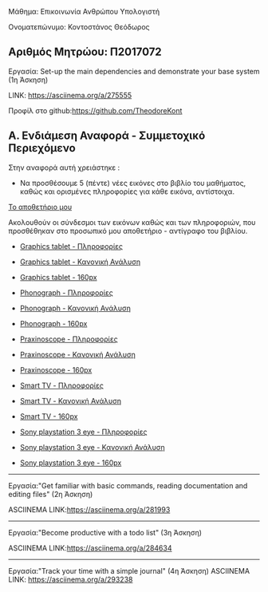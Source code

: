 Μάθημα: Επικοινωνία Ανθρώπου Υπολογιστή

Ονοματεπώνυμο: Κοντοστάνος Θεόδωρος

Αριθμός Μητρώου: Π2017072
---------------------------------------

Εργασία: Set-up the main dependencies and demonstrate your base system (1η Άσκηση)

LINK: https://asciinema.org/a/275555

Προφίλ στο github:https://github.com/TheodoreKont


## Α. Ενδιάμεση Αναφορά - Συμμετοχικό Περιεχόμενο

Στην αναφορά αυτή χρειάστηκε :

- Να προσθέσουμε 5 (πέντε) νέες εικόνες στο βιβλίο του μαθήματος, καθώς και ορισμένες πληροφορίες για κάθε εικόνα, αντίστοιχα.

[Το αποθετήριο μου](https://github.com/TheodoreKont/gr)

Ακολουθούν οι σύνδεσμοι των εικόνων καθώς και των πληροφοριών, που προσθέθηκαν στο προσωπικό μου αποθετήριο - αντίγραφο του βιβλίου.

 - [Graphics tablet - Πληροφορίες](https://github.com/TheodoreKont/gr/blob/gh-pages/_gallery/Graphics%20tablet.md)
 - [Graphics tablet - Κανονική Ανάλυση](https://github.com/TheodoreKont/gr/blob/gh-pages/images/Graphics%20tablet.jpg)
 - [Graphics tablet - 160px](https://github.com/TheodoreKont/gr/blob/gh-pages/images/Graphics%20tablet-thumb.jpg)

- [Phonograph - Πληροφορίες](https://github.com/TheodoreKont/gr/blob/gh-pages/_gallery/Phonograph.md)
- [Phonograph - Κανονική Ανάλυση](https://github.com/TheodoreKont/gr/blob/gh-pages/images/Phonograph.jpg)
- [Phonograph - 160px](https://github.com/TheodoreKont/gr/blob/gh-pages/images/Phonograph-thumb.jpg)

- [Praxinoscope - Πληροφορίες](https://github.com/TheodoreKont/gr/blob/gh-pages/_gallery/Praxinoscope.md)
- [Praxinoscope - Κανονική Ανάλυση](https://github.com/TheodoreKont/gr/blob/gh-pages/images/Praxinoscope.jpg)
- [Praxinoscope - 160px](https://github.com/TheodoreKont/gr/blob/gh-pages/images/Praxinoscope-thumb.jpg)

- [Smart TV - Πληροφορίες](https://github.com/TheodoreKont/gr/blob/gh-pages/_gallery/Smart%20TV.md)
- [Smart TV - Κανονική Ανάλυση](https://github.com/TheodoreKont/gr/blob/gh-pages/images/Smart%20TV.jpg)
- [Smart TV - 160px](https://github.com/TheodoreKont/gr/blob/gh-pages/images/Smart%20TV-thumb.jpg)

- [Sony playstation 3 eye - Πληροφορίες](https://github.com/TheodoreKont/gr/blob/gh-pages/_gallery/Sony%20playstation%203%20eye.md)
- [Sony playstation 3 eye - Κανονική Ανάλυση](https://github.com/TheodoreKont/gr/blob/gh-pages/images/Sony%20playstation%203%20eye.jpg)
- [Sony playstation 3 eye - 160px](https://github.com/TheodoreKont/gr/blob/gh-pages/images/Sony%20playstation%203%20eye-thumb.jpg) 
--------------------------------------


Εργασία:"Get familiar with basic commands, reading documentation and editing files" (2η Άσκηση)

ASCIINEMA LINK:https://asciinema.org/a/281993

-------------------------------------

Εργασία:"Βecome productive with a todo list" (3η Άσκηση)

ASCIINEMA LINK:https://asciinema.org/a/284634

--------------------------------------

Εργασία:"Track your time with a simple journal" (4η Άσκηση)
ASCIINEMA LINK: https://asciinema.org/a/293238
